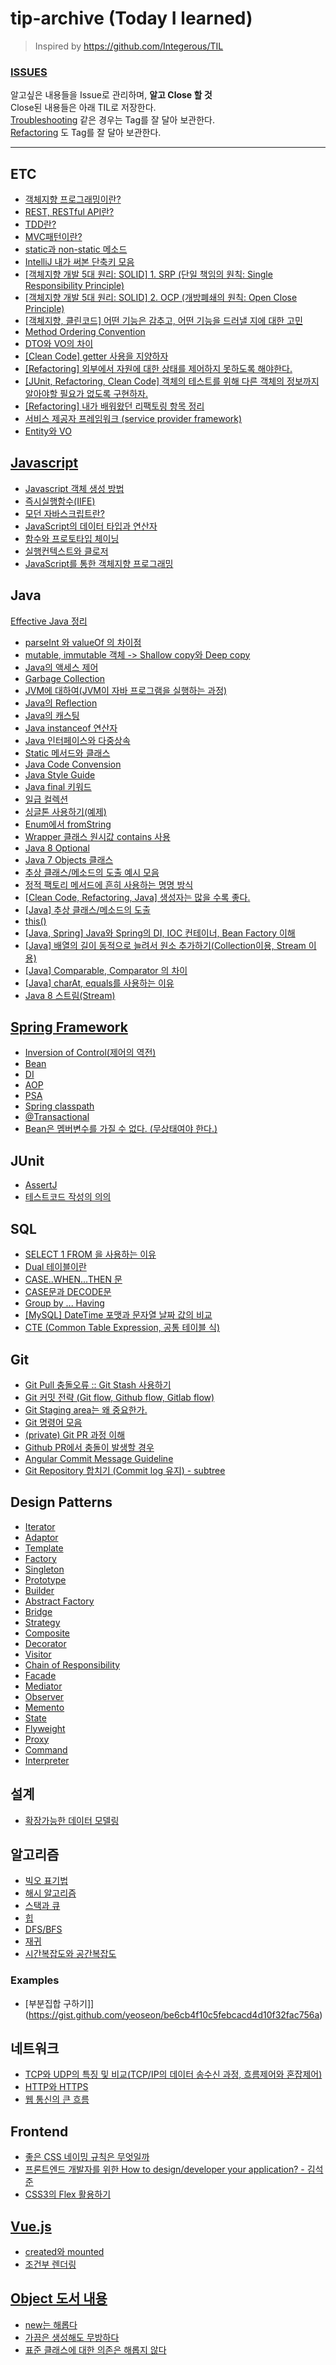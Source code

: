 # tip-archive (Today I learned)
> Inspired by https://github.com/Integerous/TIL  

### [ISSUES](https://github.com/yeoseon/tip-archive/issues)  

알고싶은 내용들을 Issue로 관리하며, **알고 Close 할 것**   
Close된 내용들은 아래 TIL로 저장한다.  
[Troubleshooting](https://github.com/yeoseon/tip-archive/issues?q=is%3Aissue+label%3Atrouble) 같은 경우는 Tag를 잘 달아 보관한다.  
[Refactoring](https://github.com/yeoseon/tip-archive/labels/refactoring) 도 Tag를 잘 달아 보관한다.  

---

## ETC

* [객체지향 프로그래밍이란?](https://github.com/yeoseon/tip-archive/issues/39)  
* [REST, RESTful API란?](https://github.com/yeoseon/tip-archive/issues/78)  
* [TDD란?](https://github.com/yeoseon/tip-archive/issues/79)  
* [MVC패턴이란?](https://github.com/yeoseon/tip-archive/issues/80)  
* [static과 non-static 메소드](https://github.com/yeoseon/tip-archive/issues/87)  
* [IntelliJ 내가 써본 단축키 모음](https://github.com/yeoseon/tip-archive/issues/140)  
* [[객체지향 개발 5대 원리: SOLID] 1. SRP (단일 책임의 원칙: Single Responsibility Principle)](https://github.com/yeoseon/tip-archive/issues/156)  
* [[객체지향 개발 5대 원리: SOLID] 2. OCP (개방폐쇄의 원칙: Open Close Principle)](https://github.com/yeoseon/tip-archive/issues/159)  
* [[객체지향, 클린코드] 어떤 기능은 감추고, 어떤 기능을 드러낼 지에 대한 고민](https://github.com/yeoseon/tip-archive/issues/158)  
* [Method Ordering Convention](https://github.com/yeoseon/tip-archive/issues/162)  
* [DTO와 VO의 차이](https://github.com/yeoseon/tip-archive/issues/167)  
* [[Clean Code] getter 사용을 지양하자](https://github.com/yeoseon/tip-archive/issues/176)  
* [[Refactoring] 외부에서 자원에 대한 상태를 제어하지 못하도록 해야한다.](https://github.com/yeoseon/tip-archive/issues/189)  
* [[JUnit, Refactoring, Clean Code] 객체의 테스트를 위해 다른 객체의 정보까지 알아야할 필요가 없도록 구현하자.](https://github.com/yeoseon/tip-archive/issues/190)  
* [[Refactoring] 내가 배워왔던 리팩토링 항목 정리](https://github.com/yeoseon/tip-archive/issues/196)
* [서비스 제공자 프레임워크 (service provider framework)](https://github.com/yeoseon/tip-archive/issues/197)  
* [Entity와 VO](https://github.com/yeoseon/tip-archive/issues/223)  

## [Javascript](https://github.com/yeoseon/javascript/blob/master/inside-javascript/README.md)    

* [Javascript 객체 생성 방법](https://github.com/yeoseon/tip-archive/issues/47)  
* [즉시실행함수(IIFE)](https://github.com/yeoseon/tip-archive/issues/43)  
* [모던 자바스크립트란?](https://github.com/yeoseon/tip-archive/issues/40)  
* [JavaScript의 데이터 타입과 연산자](https://github.com/yeoseon/javascript/blob/master/inside-javascript/README.md/#03-%EC%9E%90%EB%B0%94%EC%8A%A4%ED%81%AC%EB%A6%BD%ED%8A%B8-%EB%8D%B0%EC%9D%B4%ED%84%B0-%ED%83%80%EC%9E%85%EA%B3%BC-%EC%97%B0%EC%82%B0%EC%9E%90)  
* [함수와 프로토타입 체이닝](https://github.com/yeoseon/javascript/blob/master/inside-javascript/README.md/#04-%ED%95%A8%EC%88%98%EC%99%80-%ED%94%84%EB%A1%9C%ED%86%A0%ED%83%80%EC%9E%85-%EC%B2%B4%EC%9D%B4%EB%8B%9D)  
* [실행컨텍스트와 클로저](https://github.com/yeoseon/javascript/blob/master/inside-javascript/README.md#05-%EC%8B%A4%ED%96%89-%EC%BB%A8%ED%85%8D%EC%8A%A4%ED%8A%B8%EC%99%80-%ED%81%B4%EB%A1%9C%EC%A0%80)  
* [JavaScript를 통한 객체지향 프로그래밍](https://github.com/yeoseon/javascript/blob/master/inside-javascript/README.md#06-%EA%B0%9D%EC%B2%B4%EC%A7%80%ED%96%A5-%ED%94%84%EB%A1%9C%EA%B7%B8%EB%9E%98%EB%B0%8D)  

## Java  

[Effective Java 정리](https://github.com/yeoseon/book__effective-java#items)

* [parseInt 와 valueOf 의 차이점](https://github.com/yeoseon/tip-archive/issues/26)  
* [mutable, immutable 객체 -> Shallow copy와 Deep copy](https://github.com/yeoseon/tip-archive/issues/17)  
* [Java의 액세스 제어](https://github.com/yeoseon/tip-archive/issues/49)  
* [Garbage Collection](https://github.com/yeoseon/tip-archive/issues/58)  
* [JVM에 대하여(JVM이 자바 프로그램을 실행하는 과정)](https://github.com/yeoseon/tip-archive/issues/74)  
* [Java의 Reflection](https://github.com/yeoseon/tip-archive/issues/120)  
* [Java의 캐스팅](https://github.com/yeoseon/tip-archive/issues/123)  
* [Java instanceof 연산자](https://github.com/yeoseon/tip-archive/issues/125)  
* [Java 인터페이스와 다중상속](https://github.com/yeoseon/tip-archive/issues/131)  
* [Static 메서드와 클래스](https://github.com/yeoseon/tip-archive/issues/36)  
* [Java Code Convension](https://github.com/yeoseon/tip-archive/issues/152)  
* [Java Style Guide](https://github.com/yeoseon/tip-archive/issues/160)  
* [Java final 키워드](https://github.com/yeoseon/tip-archive/issues/166)  
* [일급 컬렉션](https://github.com/yeoseon/tip-archive/issues/163)  
* [싱글톤 사용하기(예제)](https://github.com/yeoseon/tip-archive/issues/173)  
* [Enum에서 fromString](https://github.com/yeoseon/tip-archive/issues/170)  
* [Wrapper 클래스 원시값 contains 사용](https://github.com/yeoseon/tip-archive/issues/175) 
* [Java 8 Optional](https://github.com/yeoseon/tip-archive/issues/177)  
* [Java 7 Objects 클래스](https://github.com/yeoseon/tip-archive/issues/186)  
* [추상 클래스/메소드의 도출 예시 모음](https://github.com/yeoseon/tip-archive/issues/185)  
* [정적 팩토리 메서드에 흔히 사용하는 명명 방식](https://github.com/yeoseon/tip-archive/issues/198)  
* [[Clean Code, Refactoring, Java] 생성자는 많을 수록 좋다.](https://github.com/yeoseon/tip-archive/issues/191)  
* [[Java] 추상 클래스/메소드의 도출](https://github.com/yeoseon/tip-archive/issues/185)  
* [this()](https://github.com/yeoseon/tip-archive/issues/179)  
* [[Java, Spring] Java와 Spring의 DI, IOC 컨테이너, Bean Factory 이해](https://github.com/yeoseon/tip-archive/issues/181)  
* [[Java] 배열의 길이 동적으로 늘려서 원소 추가하기(Collection이용, Stream 이용)](https://github.com/yeoseon/tip-archive/issues/219)  
* [[Java] Comparable, Comparator 의 차이](https://github.com/yeoseon/tip-archive/issues/237)  
* [[Java] charAt, equals를 사용하는 이유](https://github.com/yeoseon/tip-archive/issues/245) 
* [Java 8 스트림(Stream)](https://github.com/yeoseon/tip-archive/issues/172)  

## [Spring Framework](https://github.com/yeoseon/spring-study)    

* [Inversion of Control(제어의 역전)](https://github.com/yeoseon/spring-study#inversion-of-control-%EC%A0%9C%EC%96%B4%EC%9D%98-%EC%97%AD%EC%A0%84)  
* [Bean](https://github.com/yeoseon/spring-study#bean-%EB%B9%88)  
* [DI](https://github.com/yeoseon/spring-study#%EC%9D%98%EC%A1%B4%EC%84%B1-%EC%A3%BC%EC%9E%85dependency-injection)  
* [AOP](https://github.com/yeoseon/spring-study#aspect-oriented-programmingaop---%EA%B4%80%EC%A0%90-%EC%A7%80%ED%96%A5-%ED%94%84%EB%A1%9C%EA%B7%B8%EB%9E%98%EB%B0%8D)  
* [PSA](https://github.com/yeoseon/spring-study#psa-portable-service-abstraction)  
* [Spring classpath](https://github.com/yeoseon/tip-archive/issues/81)  
* [@Transactional](https://github.com/yeoseon/tip-archive/issues/105)  
* [Bean은 멤버변수를 가질 수 없다. (무상태여야 한다.)](https://github.com/yeoseon/tip-archive/issues/137)  


## JUnit  

* [AssertJ](https://github.com/yeoseon/tip-archive/issues/142)  
* [테스트코드 작성의 의의](https://github.com/yeoseon/tip-archive/issues/157)  

## SQL

* [SELECT 1 FROM 을 사용하는 이유](https://github.com/yeoseon/tip-archive/issues/8)
* [Dual 테이블이란](https://github.com/yeoseon/tip-archive/issues/212)    
* [CASE..WHEN...THEN 문](https://github.com/yeoseon/tip-archive/issues/213)  
* [CASE문과 DECODE문](https://github.com/yeoseon/tip-archive/issues/214)  
* [Group by ... Having](https://github.com/yeoseon/sql-playground#group-by--having)  
* [[MySQL] DateTime 포맷과 문자열 날짜 값의 비교](https://github.com/yeoseon/sql-playground#datetime-%ED%8F%AC%EB%A7%B7%EA%B3%BC-%EB%AC%B8%EC%9E%90%EC%97%B4-%EB%82%A0%EC%A7%9C-%EA%B0%92%EC%9D%98-%EB%B9%84%EA%B5%90)  
* [CTE (Common Table Expression, 공통 테이블 식)](https://github.com/yeoseon/tip-archive/issues/221)  

## Git  

* [Git Pull 충돌오류 :: Git Stash 사용하기](https://github.com/yeoseon/tip-archive/issues/16)  
* [Git 커밋 전략 (Git flow, Github flow, Gitlab flow)](https://github.com/yeoseon/tip-archive/issues/83)  
* [Git Staging area는 왜 중요한가.](https://github.com/yeoseon/tip-archive/issues/85)  
* [Git 명령어 모음](https://github.com/yeoseon/tip-archive/issues/139)  
* [(private) Git PR 과정 이해](https://www.notion.so/yyskr/03-18-Git-38f04633486542409047a0f2284aa4ed)  
* [Github PR에서 충돌이 발생할 경우](https://github.com/yeoseon/tip-archive/issues/147)  
* [Angular Commit Message Guideline](https://github.com/yeoseon/tip-archive/issues/148)  
* [Git Repository 합치기 (Commit log 유지) - subtree](https://github.com/yeoseon/tip-archive/issues/242)  

## Design Patterns  

* [Iterator](https://github.com/yeoseon/design-patterns/tree/master/Iterator)  
* [Adaptor](https://github.com/yeoseon/design-patterns/tree/master/Adaptor)  
* [Template](https://github.com/yeoseon/design-patterns/tree/master/Template)  
* [Factory](https://github.com/yeoseon/design-patterns/tree/master/Factory)  
* [Singleton](https://github.com/yeoseon/design-patterns/tree/master/Singleton)  
* [Prototype](https://github.com/yeoseon/design-patterns/tree/master/Prototype)  
* [Builder](https://github.com/yeoseon/design-patterns/tree/master/Builder)  
* [Abstract Factory](https://github.com/yeoseon/design-patterns/tree/master/Abstract%20Factory)  
* [Bridge](https://github.com/yeoseon/design-patterns/tree/master/Bridge)  
* [Strategy](https://github.com/yeoseon/design-patterns/tree/master/Strategy)  
* [Composite](https://github.com/yeoseon/design-patterns/tree/master/Composite)  
* [Decorator](https://github.com/yeoseon/design-patterns/tree/master/Decorator)  
* [Visitor](https://github.com/yeoseon/design-patterns/tree/master/Visitor)  
* [Chain of Responsibility](https://github.com/yeoseon/design-patterns/tree/master/Chain%20of%20Responsibility)  
* [Facade](https://github.com/yeoseon/design-patterns/tree/master/Facade)  
* [Mediator](https://github.com/yeoseon/design-patterns/tree/master/Mediator)  
* [Observer](https://github.com/yeoseon/design-patterns/tree/master/Observer)  
* [Memento](https://github.com/yeoseon/design-patterns/tree/master/Memento)  
* [State](https://github.com/yeoseon/design-patterns/tree/master/State)  
* [Flyweight](https://github.com/yeoseon/design-patterns/tree/master/Flyweight)  
* [Proxy](https://github.com/yeoseon/design-patterns/tree/master/Proxy)  
* [Command](https://github.com/yeoseon/design-patterns/tree/master/Command)  
* [Interpreter](https://github.com/yeoseon/design-patterns/tree/master/Interpreter)  

## 설계

* [확장가능한 데이터 모델링](https://github.com/yeoseon/tip-archive/issues/55)  

## 알고리즘  

* [빅오 표기법](https://github.com/yeoseon/algorithm/tree/master/%EA%B0%9C%EB%85%90%EC%A0%95%EB%A6%AC#%EB%B9%85%EC%98%A4-%ED%91%9C%EA%B8%B0%EB%B2%95)  
* [해시 알고리즘](https://github.com/yeoseon/algorithm/tree/master/%EA%B0%9C%EB%85%90%EC%A0%95%EB%A6%AC#%ED%95%B4%EC%8B%9C-%EC%95%8C%EA%B3%A0%EB%A6%AC%EC%A6%98)  
* [스택과 큐](https://github.com/yeoseon/tip-archive/issues/97)  
* [힙](https://github.com/yeoseon/algorithm/tree/master/%EA%B0%9C%EB%85%90%EC%A0%95%EB%A6%AC#%ED%9E%99)  
* [DFS/BFS](https://github.com/yeoseon/tip-archive/issues/247)  
* [재귀](https://github.com/yeoseon/tip-archive/issues/249)  
* [시간복잡도와 공간복잡도](https://github.com/yeoseon/tip-archive/issues/260)  

### Examples
* [부분집합 구하기]](https://gist.github.com/yeoseon/be6cb4f10c5febcacd4d10f32fac756a)    


## 네트워크  

* [TCP와 UDP의 특징 및 비교(TCP/IP의 데이터 송수신 과정, 흐름제어와 혼잡제어)](https://github.com/yeoseon/tip-archive/issues/90)  
* [HTTP와 HTTPS](https://github.com/yeoseon/tip-archive/issues/91)  
* [웹 통신의 큰 흐름](https://github.com/yeoseon/tip-archive/issues/93)  

## Frontend    

* [좋은 CSS 네이밍 규칙은 무엇일까](https://github.com/yeoseon/tip-archive/issues/46)  
* [프론트엔드 개발자를 위한 How to design/developer your application? - 김석준](https://github.com/yeoseon/tip-archive/issues/109)  
* [CSS3의 Flex 활용하기](https://github.com/yeoseon/tip-archive/issues/107)  

## [Vue.js](https://github.com/yeoseon/vuejs-playground)  

* [created와 mounted](https://github.com/yeoseon/tip-archive/issues/119)  
* [조건부 렌더링](https://github.com/yeoseon/tip-archive/issues/135)  

## [Object 도서 내용](https://github.com/yeoseon/book__object#book-object)  

* [new는 해롭다](https://github.com/yeoseon/book__object#new%EB%8A%94-%ED%95%B4%EB%A1%AD%EB%8B%A4)  
* [가끔은 생성해도 무방하다](https://github.com/yeoseon/book__object#%EA%B0%80%EB%81%94%EC%9D%84-%EC%83%9D%EC%84%B1%ED%95%B4%EB%8F%84-%EB%AC%B4%EB%B0%A9%ED%95%98%EB%8B%A4)  
* [표준 클래스에 대한 의존은 해롭지 않다](https://github.com/yeoseon/book__object#%ED%91%9C%EC%A4%80-%ED%81%B4%EB%9E%98%EC%8A%A4%EC%97%90-%EB%8C%80%ED%95%9C-%EC%9D%98%EC%A1%B4%EC%9D%80-%ED%95%B4%EB%A1%AD%EC%A7%80-%EC%95%8A%EB%8B%A4)  
